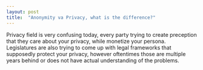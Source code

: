 ```yaml
---
layout: post 
title:  "Anonymity va Privacy, what is the difference?"
---
```


Privacy field is very confusing today, every party trying to create preception that they care about your privacy, while monetize your persona. Legislatures are also trying to come up with legal frameworks that supposedly protect your privacy, however oftentimes those are multiple years behind or does not have actual understanding of the problems.
